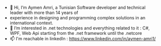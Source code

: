 - 👋 Hi, I’m Aymen Amri, a Tunisian Software developer and technical leader with more than 14 years of 
- experience in designing and programming complex solutions in an international context.
- 👀 I’m interested in .net technologies and everything related to it : C#, WPF, Web Api starting from the .net framework until the .netcore 
- 📫 I'm reachable in linkedIn : https://www.linkedin.com/in/aymen-amri1/

<!---
Aymenamr/Aymenamr is a ✨ special ✨ repository because its `README.md` (this file) appears on your GitHub profile.
You can click the Preview link to take a look at your changes.
--->
